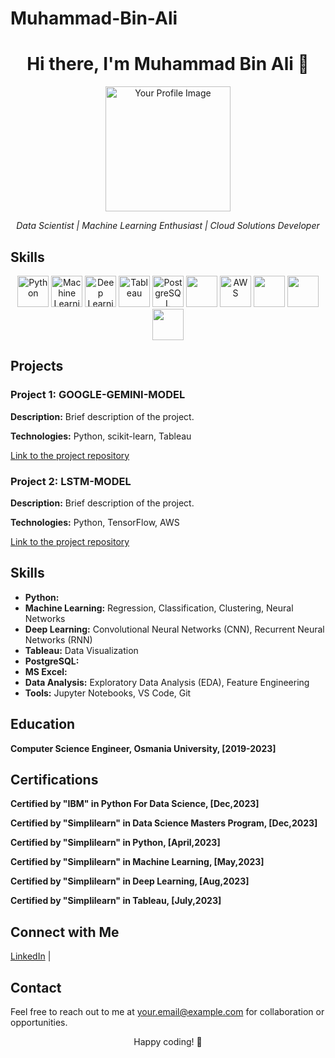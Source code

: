 # Muhammad-Bin-Ali

<!-- Header Section -->
<h1 align="center">Hi there, I'm Muhammad Bin Ali 👋</h1>

<p align="center">
  <img src="https://github.com/Muhammadbinali939" alt="Your Profile Image" width="200"/>
</p>

<p align="center">
  <em>Data Scientist | Machine Learning Enthusiast | Cloud Solutions Developer</em>
</p>

<!-- Skills Section -->
<h2>Skills</h2>

<p align="center">
  <img src="https://upload.wikimedia.org/wikipedia/commons/c/cb/Python_for_iOS_App_Icon.png" alt="Python" width="50" height="50"/>
  <img src="https://www.whizlabs.com/blog/wp-content/uploads/2019/03/google-cloud-machine-learning-2.png" alt="Machine Learning" width="50" height="50"/>
  <img src="https://www.cecs.ucf.edu/human-centered-ai/wp-content/uploads/deep-learning.jpg" alt="Deep Learning" width="50" height="50"/>
  <img src="https://i0.wp.com/idsc.miami.edu/wp-content/uploads/2015/01/Tableau-Training.png?w=940&ssl=1" alt="Tableau" width="50" height="50"/>
  <img src="https://media.dev.to/cdn-cgi/image/width=1000,height=420,fit=cover,gravity=auto,format=auto/https%3A%2F%2Fdev-to-uploads.s3.amazonaws.com%2Fuploads%2Farticles%2F02y9di5fv01kmal98pfo.jpeg" alt="PostgreSQL" width="50" height="50"/>
  <img src="https://logiccalicut.com/wp-content/uploads/2019/05/ms-excel-training-calicut.png" width="50" height="50"/>
  <img src="https://stepstocloud.com/wp-content/uploads/2022/05/AWS-CodeDeploy-min.jpg?ezimgfmt=ng%3Awebp%2Fngcb1%2Frs%3Adevice%2Frscb1-1" alt="AWS" width="50" height="50"/>
  <img src="https://www.skywavelabs.com/wp-content/uploads/2021/09/ms-azure.gif" width="50" height="50"/>
  <img src="https://elixir-lang.org/images/cases/bg/heroku.png" width="50" height="50"/>
  <img src="https://www.whizlabs.com/blog/wp-content/uploads/2019/03/google-cloud-machine-learning-2.png" width="50" height="50"/>
</p>

<!-- Projects Section -->
<h2>Projects</h2>

<!-- Project 1 -->
<h3>Project 1: GOOGLE-GEMINI-MODEL</h3>

<p>
  <strong>Description:</strong> Brief description of the project.
</p>

<p>
  <strong>Technologies:</strong> Python, scikit-learn, Tableau
</p>

<p>
  <a href="https://github.com/Muhammadbinali939/Gemini-Model">Link to the project repository</a>
</p>

<!-- Project 2 -->
<h3>Project 2: LSTM-MODEL</h3>

<p>
  <strong>Description:</strong> Brief description of the project.
</p>

<p>
  <strong>Technologies:</strong> Python, TensorFlow, AWS
</p>

<p>
  <a href="https://github.com/Muhammadbinali939/LSTM-MODEL1">Link to the project repository</a>
</p>

<!-- Skills Section -->
<h2>Skills</h2>

<!-- Skills List -->
<ul>
   <li><strong>Python:</strong></li>
  <li><strong>Machine Learning:</strong> Regression, Classification, Clustering, Neural Networks</li>
  <li><strong>Deep Learning:</strong> Convolutional Neural Networks (CNN), Recurrent Neural Networks (RNN)</li>
   <li><strong>Tableau:</strong> Data Visualization</li>
   <li><strong>PostgreSQL:</strong> </li>
   <li><strong>MS Excel:</strong></li>
  <li><strong>Data Analysis:</strong> Exploratory Data Analysis (EDA), Feature Engineering</li>
  <li><strong>Tools:</strong> Jupyter Notebooks, VS Code, Git</li>
</ul>

<!-- Education Section -->
<h2>Education</h2>

<p>
  <strong>Computer Science Engineer, Osmania University, [2019-2023]</strong>
</p>

<!-- Certifications Section -->
<h2>Certifications</h2>

<p>
  <strong>Certified by "IBM" in Python For Data Science, [Dec,2023]</strong>
</p>

<p>
  <strong>Certified by "Simplilearn" in Data Science Masters Program, [Dec,2023]</strong>
</p>
<p>
  <strong>Certified by "Simplilearn" in Python, [April,2023]</strong>
</p>
<p>
  <strong>Certified by "Simplilearn" in Machine Learning, [May,2023]</strong>
</p>
<p>
  <strong>Certified by "Simplilearn" in Deep Learning, [Aug,2023]</strong>
</p>
<p>
  <strong>Certified by "Simplilearn" in Tableau, [July,2023]</strong>
</p>

<!-- Connect Section -->
<h2>Connect with Me</h2>

<p>
  <a href="www.linkedin.com/in/muhammad-bin-ali-79785b285">LinkedIn</a> | 
</p>

<!-- Contact Section -->
<h2>Contact</h2>

<p>
  Feel free to reach out to me at <a href="saudyafai420@gmail.com">your.email@example.com</a> for collaboration or opportunities.
</p>

<!-- Footer Section -->
<p align="center">Happy coding! 🚀</p>
